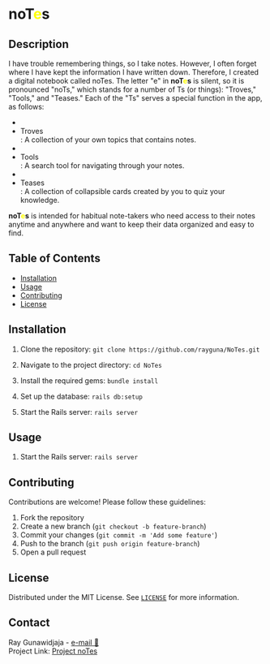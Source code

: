 # noT<span style="color: yellow;">e</span>s

## Description
I have trouble remembering things, so I take notes. However, I often forget where I have kept the information I have written down. Therefore, I created a digital notebook called noTes. The letter "e" in <b>noT<span style="color: yellow;">e</span>s</b> is silent, so it is pronounced "noTs," which stands for a number of Ts (or things): "Troves," "Tools," and "Teases." Each of the "Ts" serves a special function in the app, as follows:
- <li>Troves</li>: A collection of your own topics that contains notes.
- <li>Tools</li>: A search tool for navigating through your notes.
- <li>Teases</li>: A collection of collapsible cards created by you to quiz your knowledge.

<b>noT<span style="color: yellow;">e</span>s</b> is intended for habitual note-takers who need access to their notes anytime and anywhere and want to keep their data organized and easy to find.

## Table of Contents
- [Installation](#installation)
- [Usage](#usage)
- [Contributing](#contributing)
- [License](#license)

## Installation

1. Clone the repository:
`git clone https://github.com/rayguna/NoTes.git`

2. Navigate to the project directory:
`cd NoTes`

3. Install the required gems:
`bundle install`

4. Set up the database:
`rails db:setup`

5. Start the Rails server:
`rails server`
 
## Usage

1. Start the Rails server:
`rails server`

## Contributing

Contributions are welcome! Please follow these guidelines:

1. Fork the repository
2. Create a new branch (`git checkout -b feature-branch`)
3. Commit your changes (`git commit -m 'Add some feature'`)
4. Push to the branch (`git push origin feature-branch`)
5. Open a pull request

## License
Distributed under the MIT License. See <a href="https://github.com/rayguna/NoTes/blob/main/LICENSE">`LICENSE`</a> for more information.

## Contact

Ray Gunawidjaja - [e-mail 📧](mailto:ray.gunaw@gmail.com)<br />
Project Link: [Project noTes](https://github.com/users/rayguna/projects/5)
